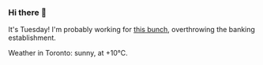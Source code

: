 ### Hi there :wave:

It's Tuesday! I'm probably working for [this bunch](https://github.com/kohofinancial), overthrowing the banking establishment.

Weather in Toronto: sunny, at +10°C.
